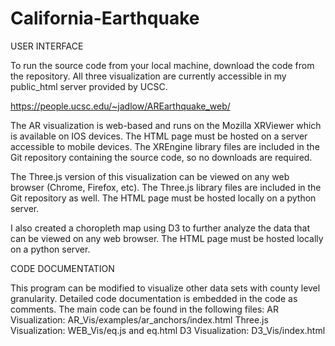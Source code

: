 # California-Earthquake

USER INTERFACE

To run the source code from your local machine, download the code from the repository. All three visualization are currently accessible in my public_html server provided by UCSC.

https://people.ucsc.edu/~jadlow/AREarthquake_web/

The AR visualization is web-based and runs on the Mozilla XRViewer which is available on IOS devices. The HTML page 
must be hosted on a server accessible to mobile devices. The XREngine library files are included in the Git repository containing the source code, so no downloads are required.

The Three.js version of this visualization can be viewed on any web browser (Chrome, Firefox, etc). The Three.js library files are included in the Git repository as well. The HTML page must be hosted locally on a python server.

I also created a choropleth map using D3 to further analyze the data that can be viewed on any web browser. The HTML page must be hosted locally on a python server.

CODE DOCUMENTATION

This program can be modified to visualize other data sets with county level granularity. Detailed 
code documentation is embedded in the code as comments. The main code can be found in the following files:
AR Visualization: AR_Vis/examples/ar_anchors/index.html
Three.js Visualization: WEB_Vis/eq.js and eq.html
D3 Visualization: D3_Vis/index.html

